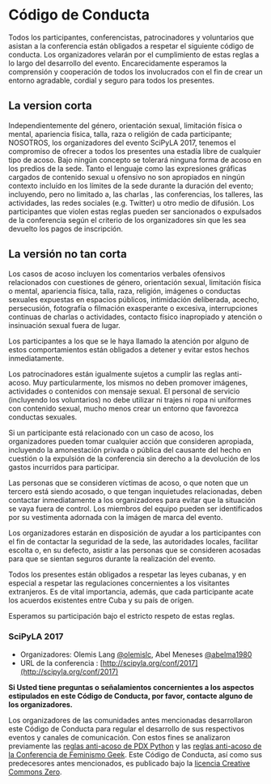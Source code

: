 
# Código de Conducta

Todos los participantes, conferencistas, patrocinadores y voluntarios que
asistan a la conferencia están obligados a respetar el siguiente código de
conducta. Los organizadores velarán por el cumplimiento de estas reglas a lo
largo del desarrollo del evento. Encarecidamente esperamos la comprensión y
cooperación de todos los involucrados con el fin de crear un entorno agradable,
cordial y seguro para todos los presentes.

## La version corta

Independientemente del género, orientación sexual, limitación física o mental,
apariencia física, talla, raza o religión de cada participante; NOSOTROS, los
organizadores del evento SciPyLA 2017, tenemos el compromiso de ofrecer a
todos los presentes una estadía libre de cualquier tipo de acoso. Bajo ningún
concepto se tolerará ninguna forma de acoso en los predios de la sede. Tanto el
lenguaje como las expresiones gráficas cargados de contenido sexual u ofensivo
no son apropiados en ningún contexto incluído en los límites de la sede durante
la duración del evento; incluyendo, pero no limitado a, las charlas , las
conferencias, los talleres, las actividades, las redes sociales (e.g. Twitter)
u otro medio de difusión. Los participantes que violen estas reglas pueden ser
sancionados o expulsados de la conferencia según el criterio de los
organizadores sin que les sea devuelto los pagos de inscripción.

## La versión no tan corta

Los casos de acoso incluyen los comentarios verbales ofensivos relacionados con
cuestiones de género, orientación sexual, limitación física o mental,
apariencia física, talla, raza, religión, imágenes o conductas sexuales
expuestas en espacios públicos, intimidación deliberada, acecho, persecusión,
fotografía o filmación exasperante o excesiva, interrupciones continuas de
charlas o actividades, contacto físico inapropiado y atención o insinuación
sexual fuera de lugar. 

Los participantes a los que se le haya llamado la atención por alguno de estos
comportamientos están obligados a detener y evitar estos hechos inmediatamente.

Los patrocinadores están igualmente sujetos a cumplir las reglas anti-acoso.
Muy particularmente, los mismos no deben promover imágenes, actividades o
contenidos con mensaje sexual. El personal de servicio (incluyendo los
voluntarios) no debe utilizar ni trajes ni ropa ni uniformes con contenido
sexual, mucho menos crear un entorno que favorezca conductas sexuales.

Si un participante está relacionado con un caso de acoso, los organizadores
pueden tomar cualquier acción que consideren apropiada, incluyendo la
amonestación privada o pública del causante del hecho en cuestión o la
expulsión de la conferencia sin derecho a la devolución de los gastos
incurridos para participar. 

Las personas que se consideren víctimas de acoso, o que noten que un tercero
está siendo acosado, o que tengan inquietudes relacionadas, deben contactar
inmediatamente a los organizadores para evitar que la situación se vaya fuera
de control. Los miembros del equipo pueden ser identificados por su vestimenta
adornada con la imágen de marca del evento.

Los organizadores estarán en disposición de ayudar a los participantes con el fin de
contactar la seguridad de la sede, las autoridades locales, facilitar escolta
o, en su defecto, asistir a las personas que se consideren acosadas para que
se sientan seguros durante la realización del evento.

Todos los presentes están obligados a respetar las leyes cubanas, y en especial
a respetar las regulaciones concernientes a los visitantes extranjeros. Es de
vital importancia, además, que cada participante acate los acuerdos existentes
entre Cuba y su país de orígen.

Esperamos su participación bajo el estricto respeto de estas reglas.

### SciPyLA 2017

* Organizadores: Olemis Lang [@olemislc](http://www.twitter.com/olemislc),
  Abel Meneses [@abelma1980](http://www.twitter.com/abelma1980)
* URL de la conferencia : [http://scipyla.org/conf/2017](http://scipyla.org/conf/2017)

**Si Usted tiene preguntas o señalamientos concernientes a los aspectos
estipulados en este Código de Conducta, por favor, contacte alguno de los
organizadores.**

Los organizadores de las comunidades antes mencionadas desarrollaron este
Código de Conducta para regular el desarrollo de sus respectivos eventos y
canales de comunicación. Con estos fines se analizaron previamente las
[reglas anti-acoso de PDX Python](http://www.meetup.com/pdxpython/pages/Code_of_Conduct/)
y las [reglas anti-acoso de la Conferencia de Feminismo Geek](http://geekfeminism.wikia.com/wiki/Conference_anti-harassment/Policy).
Este Código de Conducta, así como sus predecesores antes mencionados, es
publicado bajo la
[licencia Creative Commons Zero](http://creativecommons.org/publicdomain/zero/1.0/).

